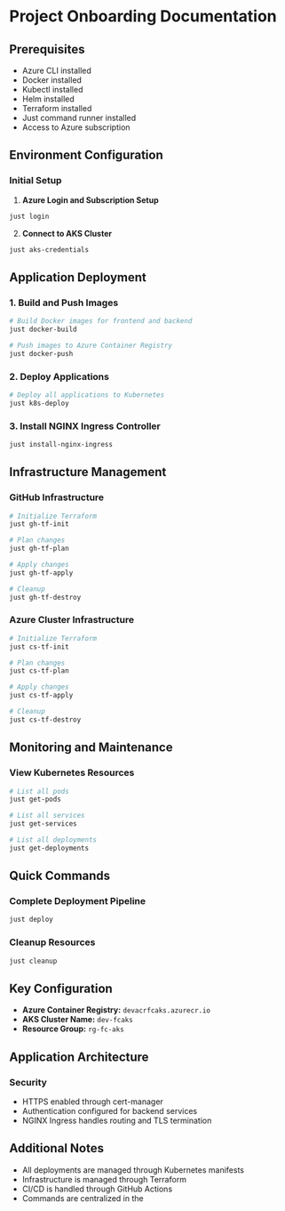 # Project Onboarding Documentation

## Prerequisites

- Azure CLI installed
- Docker installed
- Kubectl installed
- Helm installed
- Terraform installed
- Just command runner installed
- Access to Azure subscription

## Environment Configuration

### Initial Setup

1. **Azure Login and Subscription Setup**

```sh
just login
```

2. **Connect to AKS Cluster**

```sh
just aks-credentials
```

## Application Deployment

### 1. Build and Push Images

```sh
# Build Docker images for frontend and backend
just docker-build

# Push images to Azure Container Registry
just docker-push
```

### 2. Deploy Applications

```sh
# Deploy all applications to Kubernetes
just k8s-deploy
```

### 3. Install NGINX Ingress Controller

```sh
just install-nginx-ingress
```

## Infrastructure Management

### GitHub Infrastructure

```sh
# Initialize Terraform
just gh-tf-init

# Plan changes
just gh-tf-plan

# Apply changes
just gh-tf-apply

# Cleanup
just gh-tf-destroy
```

### Azure Cluster Infrastructure

```sh
# Initialize Terraform
just cs-tf-init

# Plan changes
just cs-tf-plan

# Apply changes
just cs-tf-apply

# Cleanup
just cs-tf-destroy
```

## Monitoring and Maintenance

### View Kubernetes Resources

```sh
# List all pods
just get-pods

# List all services
just get-services

# List all deployments
just get-deployments
```

## Quick Commands

### Complete Deployment Pipeline

```sh
just deploy
```

### Cleanup Resources

```sh
just cleanup
```

## Key Configuration

- **Azure Container Registry:** `devacrfcaks.azurecr.io`
- **AKS Cluster Name:** `dev-fcaks`
- **Resource Group:** `rg-fc-aks`

## Application Architecture

### Security

- HTTPS enabled through cert-manager
- Authentication configured for backend services
- NGINX Ingress handles routing and TLS termination

## Additional Notes

- All deployments are managed through Kubernetes manifests
- Infrastructure is managed through Terraform
- CI/CD is handled through GitHub Actions
- Commands are centralized in the
